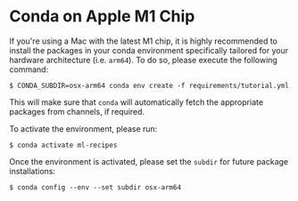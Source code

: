 # Conda on Apple M1 Chip

If you're using a Mac with the latest M1 chip, it is highly recommended to install the packages in
your conda environment specifically tailored for your hardware architecture (i.e. `arm64`).
To do so, please execute the following command:

```
$ CONDA_SUBDIR=osx-arm64 conda env create -f requirements/tutorial.yml
```

This will make sure that `conda` will automatically fetch the appropriate packages from channels, if required.

To activate the environment, please run:

```
$ conda activate ml-recipes
```

Once the environment is activated, please set the `subdir` for future package installations:

```
$ conda config --env --set subdir osx-arm64
```
